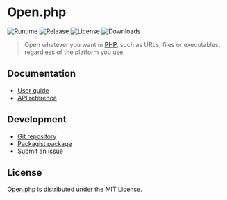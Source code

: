 # Open.php
![Runtime](https://badgen.net/packagist/php/cedx/open) ![Release](https://badgen.net/packagist/v/cedx/open) ![License](https://badgen.net/packagist/license/cedx/open) ![Downloads](https://badgen.net/packagist/dt/cedx/open)

> Open whatever you want in [PHP](https://www.php.net), such as URLs, files or executables, regardless of the platform you use.

## Documentation
- [User guide](https://docs.belin.io/open.php)
- [API reference](https://api.belin.io/open.php)

## Development
- [Git repository](https://git.belin.io/cedx/open.php)
- [Packagist package](https://packagist.org/packages/cedx/open)
- [Submit an issue](https://git.belin.io/cedx/open.php/issues)

## License
[Open.php](https://docs.belin.io/open.php) is distributed under the MIT License.
